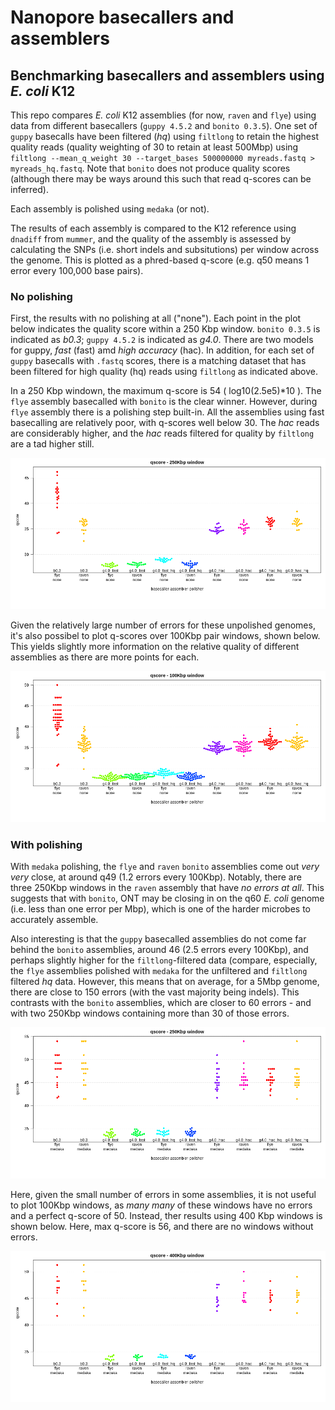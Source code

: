 # Nanopore basecallers and assemblers
## Benchmarking basecallers and assemblers using *E. coli* K12

This repo compares *E. coli* K12 assemblies (for now, `raven` and `flye`) 
using data from different basecallers (`guppy 4.5.2` and `bonito 0.3.5`). One set of `guppy` 
basecalls have been filtered (*hq*) using `filtlong` to retain the highest quality 
reads (quality weighting of 30 to retain at least 500Mbp) using 
`filtlong --mean_q_weight 30 --target_bases 500000000 myreads.fastq > myreads_hq.fastq`.
Note that `bonito` does not produce quality scores (although there may be 
ways around this such that read q-scores can be inferred).

Each assembly is polished using `medaka` (or not).

The results of each assembly is compared to the K12 reference using `dnadiff` from `mummer`, 
and the quality of the assembly is assessed by
calculating the SNPs (i.e. short indels and subsitutions) per window across the genome. 
This is plotted as a phred-based q-score 
(e.g. q50 means 1 error every 100,000 base pairs).

### No polishing
First, the results with no polishing at all ("none"). Each point in the plot 
below indicates the quality score within a 250 Kbp window. `bonito 0.3.5` is 
indicated as *b0.3*; `guppy 4.5.2` is indicated as *g4.0*. There are two 
models for guppy, *fast* (fast) amd *high accuracy* (hac). In addition, for 
each set of `guppy` basecalls with `.fastq` scores, there is a matching dataset
that has been filtered for high quality (hq) reads using `filtlong` as indicated above.

In a 250 Kbp windown, the maximum q-score is 54 ( log10(2.5e5)\*10 ). 
The `flye` assembly basecalled with `bonito` is 
the clear winner. However, during `flye` assembly there is a polishing step built-in.
All the assemblies using fast basecalling are relatively poor, with q-scores well below 30. The *hac* reads 
are considerably higher, and the *hac* reads filtered for quality by `filtlong` are a tad higher still.

![beeswarm_K12](figures/quals_beeswarm_none_250Kbp.png)

Given the relatively large number of errors for these unpolished genomes, it's also possibel to plot
q-scores over 100Kbp pair windows, shown below. This yields slightly more information on the relative 
quality of different assemblies as there are more points for each.

![beeswarm_K12](figures/quals_beeswarm_none_100Kbp.png)

### With polishing
With `medaka` polishing, the `flye` and `raven` `bonito` assemblies come 
out *very very* close, at around q49 (1.2 errors every 100Kbp). Notably, there are three 250Kbp windows in 
the `raven` assembly that have *no errors at all*. This suggests that with 
`bonito`, ONT may be closing in on the q60 *E. coli* genome (i.e. 
less than one error per Mbp), which is one of the harder microbes to accurately assemble. 

Also interesting is that the `guppy` basecalled assemblies do not 
come far behind the `bonito` assemblies, around 46 (2.5 errors every 100Kbp),
and perhaps slightly higher for the `filtlong`-filtered data (compare, 
especially, the `flye` assemblies polished with `medaka` for the 
unfiltered and `filtlong` filtered 
*hq* data. However, this 
means that on average, for a 5Mbp genome, there are close to 150 
errors (with the vast majority being indels). 
This contrasts with the `bonito` assemblies, which are closer to 
60 errors - and with two 250Kbp windows containing more than 30 of those errors.

![beeswarm_K12](figures/quals_beeswarm_medaka_250Kbp.png)

Here, given the small number of errors in some assemblies, it is 
not useful to plot 100Kbp windows, as *many many* of these windows 
have no errors and a perfect q-score of 50. Instead, ther results 
using 400 Kbp windows is shown below. Here, max q-score is 56, and 
there are no windows without errors.

![beeswarm_K12](figures/quals_beeswarm_medaka_400Kbp.png)
